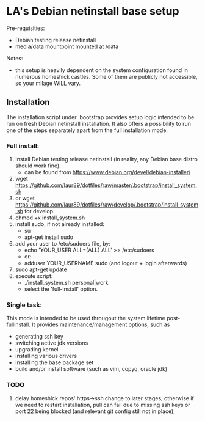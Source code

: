 LA's Debian netinstall base setup
=================================

Pre-requisities:
* Debian testing release netinstall
* media/data mountpoint mounted at /data

Notes:
*  this setup is heavily dependent on the system configuration found in numerous
homeshick castles. Some of them are publicly not accessible, so your milage
WILL vary.

Installation
------------

The installation script under .bootstrap provides setup logic intended to be run on
fresh Debian netinstall installation. It also offers a possibility to run one of the
steps separately apart from the full installation mode.

### Full install:

1. Install Debian testing release netinstall (in reality, any Debian base distro
   should work fine).
    * can be found from https://www.debian.org/devel/debian-installer/
2. wget https://github.com/laur89/dotfiles/raw/master/.bootstrap/install_system.sh
2. or wget https://github.com/laur89/dotfiles/raw/develop/.bootstrap/install_system.sh
   for develop.
3. chmod +x install_system.sh
4. install sudo, if not already installed:
    * su
    * apt-get install sudo
5. add your user to /etc/sudoers file, by:
    * echo 'YOUR_USER ALL=(ALL) ALL' >> /etc/sudoers
    *   or:
    * adduser  YOUR_USERNAME  sudo    (and logout + login afterwards)
6. sudo apt-get update
7. execute script:
    * ./install_system.sh  personal|work
    * select the 'full-install' option.

### Single task:

This mode is intended to be used througout the system lifetime post-fullinstall.
It provides maintenance/management options, such as
* generating ssh key
* switching active jdk versions
* upgrading kernel
* installing various drivers
* installing the base package set
* build and/or install software (such as vim, copyq, oracle jdk)

### TODO

1. delay homeshick repos' https->ssh change to later stages; otherwise
   if we need to restart installation, pull can fail due to missing ssh
   keys or port 22 being blocked (and relevant git config still not in place);
